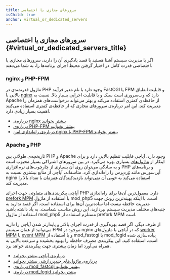 ```yaml
---
title: سرورهای مجازی یا اختصاصی
isChild: true
anchor: virtual_or_dedicated_servers
---
```


## سرورهای مجازی یا اختصاصی {#virtual_or_dedicated_servers_title}

اگر با مدیریت سیستم آشنا هستید یا قصد یادگیری آن را دارید، سرورهای مجازی یا اختصاصی قدرت کامل در اختیار گرفتن محیط اجرای برنامه‌ها را، به شما می‌دهند.

### nginx و PHP-FPM

ماژول قدرتمندی در PHP وجود دارد با نام مدیر فرآیند FastCGI یا FPM و قابلیت انطباق بالایی با [nginx](http://nginx.org) دارد که وب‌سروری است سبک و با قابلیت اجرایی بسیار بالا. نسبت به Apache از حافظه‌ی کمتری استفاده می‌کند و بهتر می‌تواند درخواست‌های همزمان را مدیریت کند. این امر درباره‌ی سرورهای مجازی که از حافظه‌ی کمتری استفاده می‌کنند اهمیت بسیار زیادی دارد.

* [درباره‌ی nginx بیشتر بخوانید](http://nginx.org)
* [درباره‌ی PHP-FPM بیشتر بخوانید](http://php.net/manual/en/install.fpm.php)
* [درباره‌ی راه‌اندازی امن nginx با PHP-FPM بیشتر بخوانید](https://nealpoole.com/blog/2011/04/setting-up-php-fastcgi-and-nginx-dont-trust-the-tutorials-check-your-configuration/)

### Apache و PHP

تاریخچه‌ی طولانی بین PHP و Apache وجود دارد. آپاچی قابلیت تنظیم بالایی دارد و برای اینکار از [ماژول‌های](http://httpd.apache.org/docs/2.4/mod/) بسیاری بهره می‌گیرد. در بین سرورهای اشتراکی بسیار محبوب است و به سادگی می‌توان روی آن بسیاری از چارچوب‌های نرم‌افزاری PHP و برنامه‌های اُپن‌سورس مانند وُردپِرس را راه‌اندازی کرد. متاسفانه‌، آپاچی از منابع بیشتری نسبت به nginx استفاده می‌کند به خوبی آن نمی‌تواند بازدیدکنندگان همزمان با تعداد بالا را مدیریت کند.

آپاچی پیکربندی‌های متفاوتی جهت اجرای PHP دارد. معمول‌ترین آن‌ها برای راه‌اندازی [prefork MPM](http://httpd.apache.org/docs/2.4/mod/prefork.html) با استفاده از ماژول mod_php5 است. با اینکه بهینه‌ترین روش جهت مدیریت حافظه نیست اما ساده‌ترین آن‌ها برای استفاده است. اگر قصد ندارید به جنبه‌های مختلف مدیریت سیستم بپردازید، این روش مناسب شماست. به یاد داشته باشید استفاده از ماژول mod_php5 مستلزم استفاده از prefork MPM است.

از طرف دیگر، اگر قصد بهره‌گیری از قدرت اجرای بالاتر و پایدارتر شدن آپاچی را دارید می‌توانید از همان سیستم FPM موجود در nginx که در آپاچی با ماژول‌های [worker MPM](http://httpd.apache.org/docs/2.4/mod/worker.html) یا [event MPM](http://httpd.apache.org/docs/2.4/mod/event.html) و با استفاده از mod_fastcgi یا mod_fcgid پیاده‌سازی شده است، استفاده کنید. این پیکربندی مصرف حافظه را بهبود بخشیده و سرعت بالایی به همراه می‌آورد اما زمان بیشتری جهت پیکربندی خواهد برد.

* [درباره‌ی آپاچی بیشتر بخوانید](http://httpd.apache.org/)
* [درباره‌ی ماژول‌های چندپردازشی بیشتر بخوانید](http://httpd.apache.org/docs/2.4/mod/mpm_common.html)
* [درباره‌ی mod_fastcgi بیشتر بخوانید](http://www.fastcgi.com/mod_fastcgi/docs/mod_fastcgi.html)
* [درباره‌ی mod_fcgid بیشتر بخوانید](http://httpd.apache.org/mod_fcgid/)
